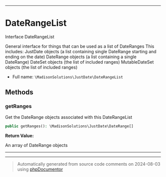 ***

# DateRangeList

Interface DateRangeList

General interface for things that can be used as a list of DateRanges
This includes:
JustDate objects (a list containing single DateRange starting and ending on the date)
DateRange objects (a list containing a single DateRange)
DateSet objects (the list of included ranges)
MutableDateSet objects (the list of included ranges)

* Full name: `\MadisonSolutions\JustDate\DateRangeList`



## Methods


### getRanges

Get the DateRange objects associated with this DateRangeList

```php
public getRanges(): \MadisonSolutions\JustDate\DateRange[]
```









**Return Value:**

An array of DateRange objects



***

***
> Automatically generated from source code comments on 2024-08-03 using [phpDocumentor](http://www.phpdoc.org/)
